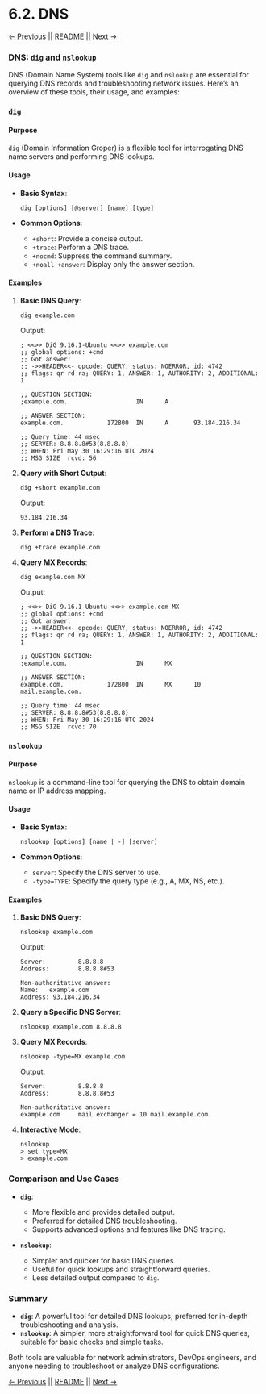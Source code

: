 # 6.2. DNS

[← Previous](./6.1-Network-Configuration.md) || [README](../README.md) || [Next →](./6.3-Troubleshooting.md)

### DNS: `dig` and `nslookup`

DNS (Domain Name System) tools like `dig` and `nslookup` are essential for querying DNS records and troubleshooting network issues. Here’s an overview of these tools, their usage, and examples:

### `dig`

#### Purpose

`dig` (Domain Information Groper) is a flexible tool for interrogating DNS name servers and performing DNS lookups.

#### Usage

- **Basic Syntax**:

  ```
  dig [options] [@server] [name] [type]
  ```

- **Common Options**:
  - `+short`: Provide a concise output.
  - `+trace`: Perform a DNS trace.
  - `+nocmd`: Suppress the command summary.
  - `+noall +answer`: Display only the answer section.

#### Examples

1. **Basic DNS Query**:

   ```
   dig example.com
   ```

   Output:

   ```
   ; <<>> DiG 9.16.1-Ubuntu <<>> example.com
   ;; global options: +cmd
   ;; Got answer:
   ;; ->>HEADER<<- opcode: QUERY, status: NOERROR, id: 4742
   ;; flags: qr rd ra; QUERY: 1, ANSWER: 1, AUTHORITY: 2, ADDITIONAL: 1

   ;; QUESTION SECTION:
   ;example.com.                   IN      A

   ;; ANSWER SECTION:
   example.com.            172800  IN      A       93.184.216.34

   ;; Query time: 44 msec
   ;; SERVER: 8.8.8.8#53(8.8.8.8)
   ;; WHEN: Fri May 30 16:29:16 UTC 2024
   ;; MSG SIZE  rcvd: 56
   ```

2. **Query with Short Output**:

   ```
   dig +short example.com
   ```

   Output:

   ```
   93.184.216.34
   ```

3. **Perform a DNS Trace**:

   ```
   dig +trace example.com
   ```

4. **Query MX Records**:

   ```
   dig example.com MX
   ```

   Output:

   ```
   ; <<>> DiG 9.16.1-Ubuntu <<>> example.com MX
   ;; global options: +cmd
   ;; Got answer:
   ;; ->>HEADER<<- opcode: QUERY, status: NOERROR, id: 4742
   ;; flags: qr rd ra; QUERY: 1, ANSWER: 1, AUTHORITY: 2, ADDITIONAL: 1

   ;; QUESTION SECTION:
   ;example.com.                   IN      MX

   ;; ANSWER SECTION:
   example.com.            172800  IN      MX      10 mail.example.com.

   ;; Query time: 44 msec
   ;; SERVER: 8.8.8.8#53(8.8.8.8)
   ;; WHEN: Fri May 30 16:29:16 UTC 2024
   ;; MSG SIZE  rcvd: 70
   ```

### `nslookup`

#### Purpose

`nslookup` is a command-line tool for querying the DNS to obtain domain name or IP address mapping.

#### Usage

- **Basic Syntax**:

  ```
  nslookup [options] [name | -] [server]
  ```

- **Common Options**:
  - `server`: Specify the DNS server to use.
  - `-type=TYPE`: Specify the query type (e.g., A, MX, NS, etc.).

#### Examples

1. **Basic DNS Query**:

   ```
   nslookup example.com
   ```

   Output:

   ```
   Server:         8.8.8.8
   Address:        8.8.8.8#53

   Non-authoritative answer:
   Name:   example.com
   Address: 93.184.216.34
   ```

2. **Query a Specific DNS Server**:

   ```
   nslookup example.com 8.8.8.8
   ```

3. **Query MX Records**:

   ```
   nslookup -type=MX example.com
   ```

   Output:

   ```
   Server:         8.8.8.8
   Address:        8.8.8.8#53

   Non-authoritative answer:
   example.com     mail exchanger = 10 mail.example.com.
   ```

4. **Interactive Mode**:
   ```
   nslookup
   > set type=MX
   > example.com
   ```

### Comparison and Use Cases

- **`dig`**:

  - More flexible and provides detailed output.
  - Preferred for detailed DNS troubleshooting.
  - Supports advanced options and features like DNS tracing.

- **`nslookup`**:
  - Simpler and quicker for basic DNS queries.
  - Useful for quick lookups and straightforward queries.
  - Less detailed output compared to `dig`.

### Summary

- **`dig`**: A powerful tool for detailed DNS lookups, preferred for in-depth troubleshooting and analysis.
- **`nslookup`**: A simpler, more straightforward tool for quick DNS queries, suitable for basic checks and simple tasks.

Both tools are valuable for network administrators, DevOps engineers, and anyone needing to troubleshoot or analyze DNS configurations.

[← Previous](./6.1-Network-Configuration.md) || [README](../README.md) || [Next →](./6.3-Troubleshooting.md)
